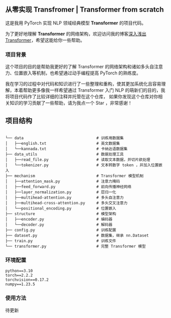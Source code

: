 ## 从零实现 Transfromer | Transformer from scratch

这是我用 PyTorch 实现 NLP 领域经典模型 **Transformer** 的项目代码。

为了更好地理解 **Transformer** 的网络架构，欢迎访问我的博客[深入浅出Transformer](https://nijikadesu.github.io/2024/09/27/dive-into-transformer/)，希望这能给你一些帮助。

### 项目背景

这个项目的目的是帮助我更好的了解 Transformer 的网络架构和诸如多头自注意力、位置嵌入等机制，也希望通过动手编程提高 PyTorch 的熟练度。

我在学习的过程中对代码和知识进行了一些整理和重构，使其更加系统化且容易理解，本着帮助更多像我一样希望通过 Transformer 入门 NLP 的萌新们的目的，我将项目代码作了比较详细的注释并托管在这个仓库，
如果你发现这个仓库对你相关知识的学习贡献了一些帮助，请为我点一个 Star ，非常感谢！

## 项目结构
```text

└── data                                # 训练用数据集
│   ├──english.txt                      # 英文数据集
│   └──kannada.txt                      # 卡纳达语数据集
├── data_utils                          # 数据处理工具
│   ├──read_file.py                     # 读取文本数据，并切片欲处理
│   └──tokenizer.py                     # 文本转数字 token ，并加入位置嵌入
├── mechanism                           # Transformer 模型机制
│   ├──attention_mask.py                # 注意力掩码
│   ├──feed_forward.py                  # 前向传播神经网络
│   ├──layer_normalization.py           # 层归一化
│   ├──multihead-attention.py           # 多头自注意力
│   ├──multihead-cross-attention.py     # 多头交叉注意力
│   └──positional_encoding.py           # 位置嵌入
├── structure                           # 模型架构
│   ├──encoder.py                       # 编码器
│   └──decoder.py                       # 解码器
├── config.py                           # 训练配置
├── dataset.py                          # 数据集，继承 nn.Dataset
├── train.py                            # 训练文件
└── transformer.py                      # 完整 Transformer 模型
```

### 环境配置
```text
python==3.10
torch==2.2.2
torchvision==0.17.2
numpy==1.23.5
```
### 使用方法

待更新